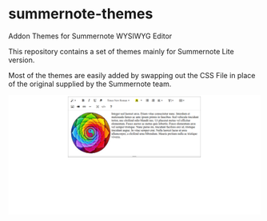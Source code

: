# summernote-themes
Addon Themes for Summernote WYSIWYG Editor

This repository contains a set of themes mainly for Summernote Lite version.

Most of the themes are easily added by swapping out the CSS File in place of the original supplied by the Summernote team.

![summernote-lite-default](default/summernote-lite-default.png)
